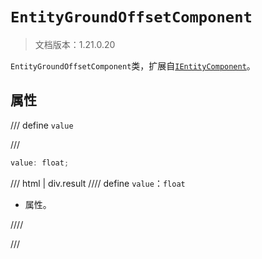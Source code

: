 # `EntityGroundOffsetComponent`

> 文档版本：1.21.0.20

`EntityGroundOffsetComponent`类，扩展自[`IEntityComponent`](./ientitycomponent.md)。

## 属性

/// define
`value`


///

```js
value: float;
```

/// html | div.result
//// define
`value`：`float`

- 属性。


////

///

